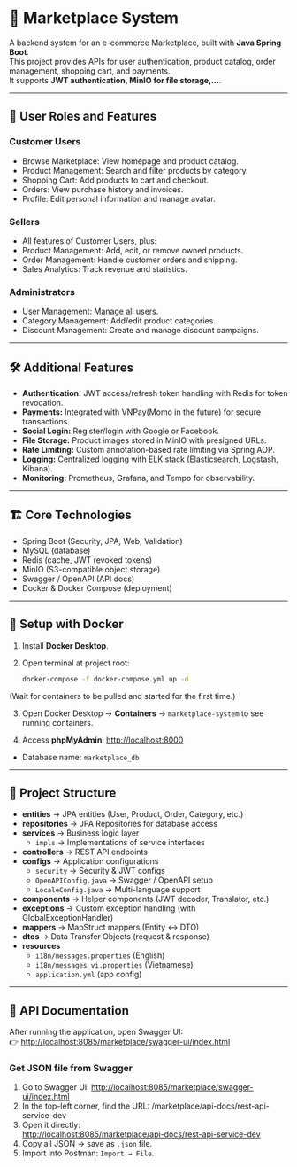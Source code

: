# 🛒 Marketplace System

A backend system for an e-commerce Marketplace, built with **Java Spring Boot**.  
This project provides APIs for user authentication, product catalog, order management, shopping cart, and payments.  
It supports **JWT authentication, MinIO for file storage,...**.

---

## 👥 User Roles and Features

### Customer Users  
- Browse Marketplace: View homepage and product catalog.  
- Product Management: Search and filter products by category.  
- Shopping Cart: Add products to cart and checkout.  
- Orders: View purchase history and invoices.  
- Profile: Edit personal information and manage avatar.  

### Sellers  
- All features of Customer Users, plus:  
- Product Management: Add, edit, or remove owned products.  
- Order Management: Handle customer orders and shipping.  
- Sales Analytics: Track revenue and statistics.  

### Administrators  
- User Management: Manage all users.  
- Category Management: Add/edit product categories.  
- Discount Management: Create and manage discount campaigns.  

---

## 🛠 Additional Features  
- **Authentication:** JWT access/refresh token handling with Redis for token revocation.  
- **Payments:** Integrated with VNPay(Momo in the future) for secure transactions.  
- **Social Login:** Register/login with Google or Facebook.  
- **File Storage:** Product images stored in MinIO with presigned URLs.  
- **Rate Limiting:** Custom annotation-based rate limiting via Spring AOP.  
- **Logging:** Centralized logging with ELK stack (Elasticsearch, Logstash, Kibana).  
- **Monitoring:** Prometheus, Grafana, and Tempo for observability.  

---

## 🏗 Core Technologies  
- Spring Boot (Security, JPA, Web, Validation)  
- MySQL (database)  
- Redis (cache, JWT revoked tokens)  
- MinIO (S3-compatible object storage)  
- Swagger / OpenAPI (API docs)  
- Docker & Docker Compose (deployment)  

---

## 🐳 Setup with Docker  

1. Install **Docker Desktop**.  
2. Open terminal at project root:  

   ```bash
   docker-compose -f docker-compose.yml up -d
(Wait for containers to be pulled and started for the first time.)

3. Open Docker Desktop → **Containers** → `marketplace-system` to see running containers.  

4. Access **phpMyAdmin**: [http://localhost:8000](http://localhost:8000)  
- Database name: `marketplace_db`  

---

## 📂 Project Structure

- **entities** → JPA entities (User, Product, Order, Category, etc.)  
- **repositories** → JPA Repositories for database access  
- **services** → Business logic layer  
  - `impls` → Implementations of service interfaces  
- **controllers** → REST API endpoints  
- **configs** → Application configurations  
  - `security` → Security & JWT configs  
  - `OpenAPIConfig.java` → Swagger / OpenAPI setup  
  - `LocaleConfig.java` → Multi-language support  
- **components** → Helper components (JWT decoder, Translator, etc.)  
- **exceptions** → Custom exception handling (with GlobalExceptionHandler)  
- **mappers** → MapStruct mappers (Entity ↔ DTO)  
- **dtos** → Data Transfer Objects (request & response)  
- **resources**  
  - `i18n/messages.properties` (English)  
  - `i18n/messages_vi.properties` (Vietnamese)  
  - `application.yml` (app config)  

---

## 📖 API Documentation

After running the application, open Swagger UI:  
👉 [http://localhost:8085/marketplace/swagger-ui/index.html](http://localhost:8085/marketplace/swagger-ui/index.html)  

### Get JSON file from Swagger  
1. Go to Swagger UI: [http://localhost:8085/marketplace/swagger-ui/index.html](http://localhost:8085/marketplace/swagger-ui/index.html)  
2. In the top-left corner, find the URL:  /marketplace/api-docs/rest-api-service-dev
3. Open it directly:  
[http://localhost:8085/marketplace/api-docs/rest-api-service-dev](http://localhost:8085/marketplace/api-docs/rest-api-service-dev)  
4. Copy all JSON → save as `.json` file.  
5. Import into Postman: `Import → File`.  


